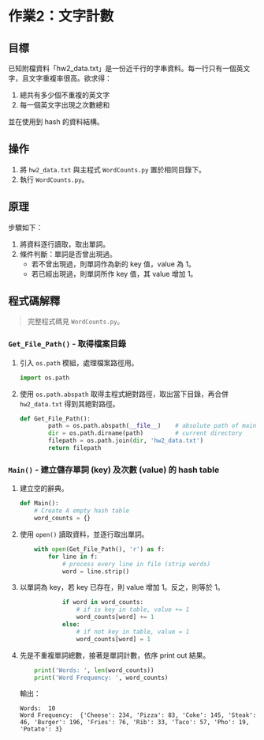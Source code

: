 # 作業2：文字計數

## 目標
已知附檔資料「hw2_data.txt」是一份近千行的字串資料。每一行只有一個英文字，且文字重複率很高。欲求得：

1. 總共有多少個不重複的英文字
2. 每一個英文字出現之次數總和

並在使用到 hash 的資料結構。

## 操作
1. 將 `hw2_data.txt` 與主程式 `WordCounts.py` 置於相同目錄下。
2. 執行 `WordCounts.py`。

## 原理

步驟如下：

1. 將資料逐行讀取，取出單詞。
2. 條件判斷：單詞是否曾出現過。
	- 若不曾出現過，則單詞作為新的 key 值，value 為 1。
	- 若已經出現過，則單詞所作 key 值，其 value 增加 1。

## 程式碼解釋

> 完整程式碼見 `WordCounts.py`。

### `Get_File_Path()` - 取得檔案目錄

1. 引入 `os.path` 模組，處理檔案路徑用。
	```python
	import os.path
	```
2. 使用 `os.path.abspath` 取得主程式絕對路徑，取出當下目錄，再合併 `hw2_data.txt` 得到其絕對路徑。
	```python
	def Get_File_Path():
            path = os.path.abspath(__file__)    # absolute path of main program
            dir = os.path.dirname(path)         # current directory
            filepath = os.path.join(dir, 'hw2_data.txt')
            return filepath
	```

### `Main()` - 建立儲存單詞 (key) 及次數 (value) 的 hash table
1. 建立空的辭典。
    ```python
    def Main():
        # Create A empty hash table
        word_counts = {}
    ```
2. 使用 `open()` 讀取資料，並逐行取出單詞。
    ```python
        with open(Get_File_Path(), 'r') as f:
            for line in f:
                # process every line in file (strip words)
                word = line.strip()
    ```
3. 以單詞為 key，若 key 已存在，則 value 增加 1。反之，則等於 1。
    ```python
                if word in word_counts:
                    # if is key in table, value += 1
                    word_counts[word] += 1
                else:
                    # if not key in table, value = 1
                    word_counts[word] = 1
    ```
4. 先是不重複單詞總數，接著是單詞計數，依序 print out 結果。
    ```python
        print('Words: ', len(word_counts))
        print('Word Frequency: ', word_counts)
    ```
    輸出：
    ```
    Words:  10
    Word Frequency:  {'Cheese': 234, 'Pizza': 83, 'Coke': 145, 'Steak': 46, 'Burger': 196, 'Fries': 76, 'Rib': 33, 'Taco': 57, 'Pho': 19, 'Potato': 3}
    ```

